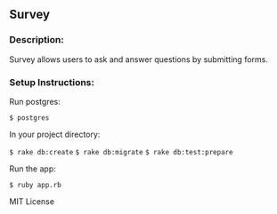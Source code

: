 ## Survey

### Description:
Survey allows users to ask and answer questions by submitting forms. 

### Setup Instructions: 

Run postgres:

  `$ postgres`

In your project directory:

  `$ rake db:create`
  `$ rake db:migrate`
  `$ rake db:test:prepare`
  
Run the app:
  
  `$ ruby app.rb`
  
MIT License
